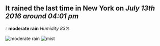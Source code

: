 ## It rained the last time in New York on *July 13th 2016 around 04:01 pm*
💧  **moderate rain** *Humidity 83%*

![moderate rain](http://openweathermap.org/img/w/10d.png) ![mist](http://openweathermap.org/img/w/50d.png)
